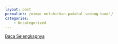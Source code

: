 ```yaml
---
layout: post
permalink: /mimpi-melahirkan-padahal-sedang-hamil/
categories:
    - Uncategorized
---
```


[Baca Selengkapnya](/03)